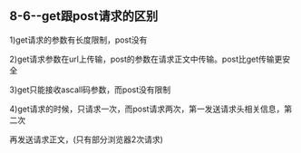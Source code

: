 ## 8-6--get跟post请求的区别

1)get请求的参数有长度限制，post没有

2)get请求参数在url上传输，post的参数在请求正文中传输。post比get传输更安全

3)get只能接收ascall码参数，而post没有限制

4)get请求的时候，只请求一次，而post请求两次，第一发送请求头相关信息，第二次

再发送请求正文，(只有部分浏览器2次请求)

